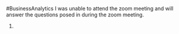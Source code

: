 #BusinessAnalytics
I was unable to attend the zoom meeting and will answer the questions posed in during the zoom meeting.

1. 